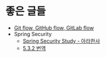 # 좋은 글들

- [Git flow, GitHub flow, GitLab flow](https://ujuc.github.io/2015/12/16/git-flow-github-flow-gitlab-flow/)
- Spring Security
  - [Spring Security Study - 아라한사](https://github.com/arahansa/learn_springsecurity)
  - [5.3.2 번역](https://godekdls.github.io/Spring%20Security/contents/)
